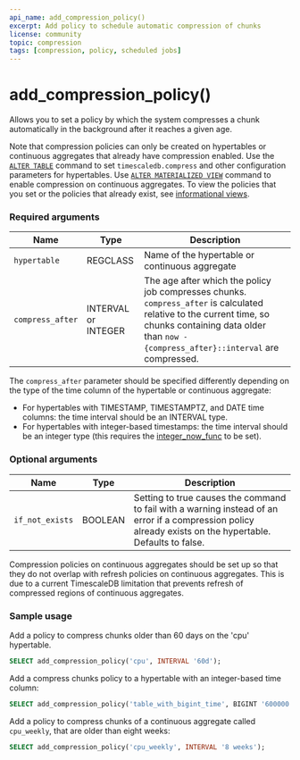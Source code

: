 ```yaml
---
api_name: add_compression_policy()
excerpt: Add policy to schedule automatic compression of chunks
license: community
topic: compression
tags: [compression, policy, scheduled jobs]
---
```


# add_compression_policy() <tag type="community" content="community" />
Allows you to set a policy by which the system compresses a chunk
automatically in the background after it reaches a given age.

Note that compression policies can only be created on hypertables or continuous
aggregates that already have compression enabled. Use the 
[`ALTER TABLE`][compression_alter-table] command to set `timescaledb.compress` 
and other configuration parameters for hypertables. Use 
[`ALTER MATERIALIZED VIEW`][compression_continuous-aggregate] command to 
enable compression on continuous aggregates. To view the policies that you set or 
the policies that already exist, see 
[informational views][informational-views].

### Required arguments

|Name|Type|Description|
|---|---|---|
|`hypertable`|REGCLASS|Name of the hypertable or continuous aggregate|
|`compress_after`|INTERVAL or INTEGER|The age after which the policy job compresses chunks. `compress_after` is calculated relative to the current time, so chunks containing data older than `now - {compress_after}::interval` are compressed.|

The `compress_after` parameter should be specified differently depending 
on the type of the time column of the hypertable or continuous aggregate:
- For hypertables with TIMESTAMP, TIMESTAMPTZ, and DATE time columns: the time interval should be an INTERVAL type.
- For hypertables with integer-based timestamps: the time interval should be an integer type (this requires
the [integer_now_func][set_integer_now_func] to be set).

### Optional arguments

|Name|Type|Description|
|---|---|---|
| `if_not_exists` | BOOLEAN | Setting to true causes the command to fail with a warning instead of an error if a compression policy already exists on the hypertable. Defaults to false.|

<highlight type="important">
Compression policies on continuous aggregates should be set up so that they do
not overlap with refresh policies on continuous aggregates. This is due to a 
current TimescaleDB limitation that prevents refresh of compressed regions of
continuous aggregates.
</highlight>

### Sample usage
Add a policy to compress chunks older than 60 days on the 'cpu' hypertable.

``` sql
SELECT add_compression_policy('cpu', INTERVAL '60d');
```

Add a compress chunks policy to a hypertable with an integer-based time column:

``` sql
SELECT add_compression_policy('table_with_bigint_time', BIGINT '600000');
```

Add a policy to compress chunks of a continuous aggregate called `cpu_weekly`, that are 
older than eight weeks:
``` sql
SELECT add_compression_policy('cpu_weekly', INTERVAL '8 weeks');
```

[compression_alter-table]: /api/:currentVersion:/compression/alter_table_compression/
[compression_continuous-aggregate]: /api/:currentVersion:/continuous-aggregates/alter_materialized_view/
[set_integer_now_func]: /api/:currentVersion:/hypertable/set_integer_now_func
[informational-views]: /api/:currentVersion:/informational-views/jobs/
